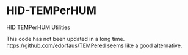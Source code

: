 HID-TEMPerHUM
=============

HID TEMPerHUM Utilities

This code has not been updated in a long time. https://github.com/edorfaus/TEMPered seems like a good alternative.
